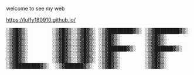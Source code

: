 welcome to see my web

https://luffy180910.github.io/

<pre>
░▒▓█▓▒░        ░▒▓█▓▒░░▒▓█▓▒░ ░▒▓████████▓▒░ ░▒▓████████▓▒░ ░▒▓█▓▒░░▒▓█▓▒░ 
░▒▓█▓▒░        ░▒▓█▓▒░░▒▓█▓▒░ ░▒▓█▓▒░        ░▒▓█▓▒░        ░▒▓█▓▒░░▒▓█▓▒░ 
░▒▓█▓▒░        ░▒▓█▓▒░░▒▓█▓▒░ ░▒▓█▓▒░        ░▒▓█▓▒░        ░▒▓█▓▒░░▒▓█▓▒░ 
░▒▓█▓▒░        ░▒▓█▓▒░░▒▓█▓▒░ ░▒▓██████▓▒░   ░▒▓██████▓▒░    ░▒▓██████▓▒░  
░▒▓█▓▒░        ░▒▓█▓▒░░▒▓█▓▒░ ░▒▓█▓▒░        ░▒▓█▓▒░           ░▒▓█▓▒░     
░▒▓█▓▒░        ░▒▓█▓▒░░▒▓█▓▒░ ░▒▓█▓▒░        ░▒▓█▓▒░           ░▒▓█▓▒░     
░▒▓████████▓▒░  ░▒▓██████▓▒░  ░▒▓█▓▒░        ░▒▓█▓▒░           ░▒▓█▓▒░     
</pre>
